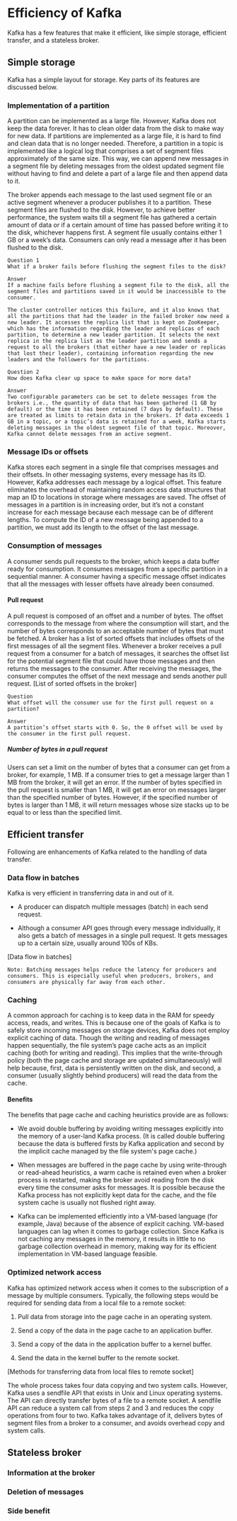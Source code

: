 # Efficiency of Kafka
Kafka has a few features that make it efficient, like simple storage, efficient transfer, and a stateless broker.

## Simple storage
Kafka has a simple layout for storage. Key parts of its features are discussed below.

### Implementation of a partition
A partition can be implemented as a large file. However, Kafka does not keep the data forever. It has to clean older data from the disk to make way for new data. If partitions are implemented as a large file, it is hard to find and clean data that is no longer needed. Therefore, a partition in a topic is implemented like a logical log that comprises a set of segment files approximately of the same size. This way, we can append new messages in a segment file by deleting messages from the oldest updated segment file without having to find and delete a part of a large file and then append data to it.

The broker appends each message to the last used segment file or an active segment whenever a producer publishes it to a partition. These segment files are flushed to the disk. However, to achieve better performance, the system waits till a segment file has gathered a certain amount of data or if a certain amount of time has passed before writing it to the disk, whichever happens first. A segment file usually contains either 1 GB or a week’s data. Consumers can only read a message after it has been flushed to the disk.
```
Question 1
What if a broker fails before flushing the segment files to the disk?

Answer
If a machine fails before flushing a segment file to the disk, all the segment files and partitions saved in it would be inaccessible to the consumer.

The cluster controller notices this failure, and it also knows that all the partitions that had the leader in the failed broker now need a new leader. It accesses the replica list that is kept on ZooKeeper, which has the information regarding the leader and replicas of each partition, to determine a new leader partition. It selects the next replica in the replica list as the leader partition and sends a request to all the brokers (that either have a new leader or replicas that lost their leader), containing information regarding the new leaders and the followers for the partitions.
```

```
Question 2
How does Kafka clear up space to make space for more data?

Answer
Two configurable parameters can be set to delete messages from the brokers i.e., the quantity of data that has been gathered (1 GB by default) or the time it has been retained (7 days by default). These are treated as limits to retain data in the brokers. If data exceeds 1 GB in a topic, or a topic’s data is retained for a week, Kafka starts deleting messages in the oldest segment file of that topic. Moreover, Kafka cannot delete messages from an active segment.
```
### Message IDs or offsets
Kafka stores each segment in a single file that comprises messages and their offsets. In other messaging systems, every message has its ID. However, Kafka addresses each message by a logical offset. This feature eliminates the overhead of maintaining random access data structures that map an ID to locations in storage where messages are saved. The offset of messages in a partition is in increasing order, but it’s not a constant increase for each message because each message can be of different lengths. To compute the ID of a new message being appended to a partition, we must add its length to the offset of the last message.

### Consumption of messages
A consumer sends pull requests to the broker, which keeps a data buffer ready for consumption. It consumes messages from a specific partition in a sequential manner. A consumer having a specific message offset indicates that all the messages with lesser offsets have already been consumed.

#### Pull request
A pull request is composed of an offset and a number of bytes. The offset corresponds to the message from where the consumption will start, and the number of bytes corresponds to an acceptable number of bytes that must be fetched. A broker has a list of sorted offsets that includes offsets of the first messages of all the segment files. Whenever a broker receives a pull request from a consumer for a batch of messages, it searches the offset list for the potential segment file that could have those messages and then returns the messages to the consumer. After receiving the messages, the consumer computes the offset of the next message and sends another pull request.
[List of sorted offsets in the broker]

```
Question
What offset will the consumer use for the first pull request on a partition?

Answer
A partition’s offset starts with 0. So, the 0 offset will be used by the consumer in the first pull request.
```
##### Number of bytes in a pull request
Users can set a limit on the number of bytes that a consumer can get from a broker, for example, 1 MB. If a consumer tries to get a message larger than 1 MB from the broker, it will get an error. If the number of bytes specified in the pull request is smaller than 1 MB, it will get an error on messages larger than the specified number of bytes. However, if the specified number of bytes is larger than 1 MB, it will return messages whose size stacks up to be equal to or less than the specified limit.

## Efficient transfer
Following are enhancements of Kafka related to the handling of data transfer.

### Data flow in batches
Kafka is very efficient in transferring data in and out of it.

- A producer can dispatch multiple messages (batch) in each send request.

- Although a consumer API goes through every message individually, it also gets a batch of messages in a single pull request. It gets messages up to a certain size, usually around 100s of KBs.

[Data flow in batches]
```
Note: Batching messages helps reduce the latency for producers and consumers. This is especially useful when producers, brokers, and consumers are physically far away from each other.
```
### Caching
A common approach for caching is to keep data in the RAM for speedy access, reads, and writes. This is because one of the goals of Kafka is to safely store incoming messages on storage devices, Kafka does not employ explicit caching of data. Though the writing and reading of messages happen sequentially, the file system’s page cache acts as an implicit caching (both for writing and reading). This implies that the write-through policy (both the page cache and storage are updated simultaneously) will help because, first, data is persistently written on the disk, and second, a consumer (usually slightly behind producers) will read the data from the cache.

#### Benefits
The benefits that page cache and caching heuristics provide are as follows:

- We avoid double buffering by avoiding writing messages explicitly into the memory of a user-land Kafka process. (It is called double buffering because the data is buffered firsts by Kafka application and second by the implicit cache managed by the file system's page cache.)

- When messages are buffered in the page cache by using write-through or read-ahead heuristics, a warm cache is retained even when a broker process is restarted, making the broker avoid reading from the disk every time the consumer asks for messages. It is possible because the Kafka process has not explicitly kept data for the cache, and the file system cache is usually not flushed right away.

- Kafka can be implemented efficiently into a VM-based language (for example, Java) because of the absence of explicit caching. VM-based languages can lag when it comes to garbage collection. Since Kafka is not caching any messages in the memory, it results in little to no garbage collection overhead in memory, making way for its efficient implementation in VM-based language feasible.

### Optimized network access
Kafka has optimized network access when it comes to the subscription of a message by multiple consumers. Typically, the following steps would be required for sending data from a local file to a remote socket:

1. Pull data from storage into the page cache in an operating system.

2. Send a copy of the data in the page cache to an application buffer.

3. Send a copy of the data in the application buffer to a kernel buffer.

4. Send the data in the kernel buffer to the remote socket.

[Methods for transferring data from local files to remote socket]

The whole process takes four data copying and two system calls. However, Kafka uses a sendfile API that exists in Unix and Linux operating systems. The API can directly transfer bytes of a file to a remote socket. A sendfile API can reduce a system call from steps 2 and 3 and reduces the copy operations from four to two. Kafka takes advantage of it, delivers bytes of segment files from a broker to a consumer, and avoids overhead copy and system calls.

## Stateless broker
### Information at the broker
### Deletion of messages
### Side benefit

